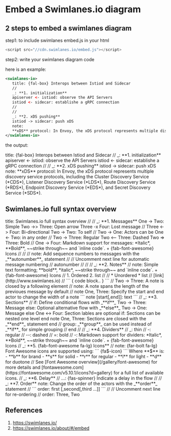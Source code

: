 # Embed a Swimlanes.io diagram

## 2 steps to embed a swimlanes diagram

step1: to include swimlanes embed.js in your html

```js
<script src="//cdn.swimlanes.io/embed.js"></script>
```

step2: write your swimlanes diagram code

here is an example:
```xml
<swimlanes-io>
   title: {fal-box} Interops between Istiod and Sidecar
   //
   _: **1. initialization**
   apiserver <- istiod: observe the API Servers
   istiod <- sidecar: establishe a gRPC connection
   //
   //
   _: **2. xDS pushing**
   istiod -> sidecar: push xDS
   note:
   **xDS** protocol: In Envoy, the xDS protocol represents multiple discovery service protocols, including the Cluster Discovery Service (*CDS*), Listener Discovery Service (*LDS*), Route Discovery Service (*RDS*), Endpoint Discovery Service (*EDS*), and Secret Discovery Service (*SDS*).
</swimlanes-io>
```

the output:

<swimlanes-io>
   title: {fal-box} Interops between Istiod and Sidecar
   //
   _: **1. initialization**
   apiserver <- istiod: observe the API Servers
   istiod <- sidecar: establishe a gRPC connection
   //
   //
   _: **2. xDS pushing**
   istiod -> sidecar: push xDS
   note:
   **xDS** protocol: In Envoy, the xDS protocol represents multiple discovery service protocols, including the Cluster Discovery Service (*CDS*), Listener Discovery Service (*LDS*), Route Discovery Service (*RDS*), Endpoint Discovery Service (*EDS*), and Secret Discovery Service (*SDS*).
</swimlanes-io>

## Swimlanes.io full syntax overview

<swimlanes-io>
title: Swimlanes.io full syntax overview
//
//
_: **1. Messages**
One -> Two: Simple
Two ->> Three: Open arrow
Three -x Four: Lost message
//
Three <-> Four: Bi-directional
Two -> Two: To self
//
Two -> One: Actors can be
One <- Two: in any order
//
Two -> Three: Regular
Two <-- Three: Dashed
Two => Three: Bold
//
One -> Four: Markdown support for messages: *Italic*, **Bold**, ~~strike through~~ and `inline code`. + {fab-font-awesome} Icons
//
//
//
note: Add sequence numbers to messages with the _**autonumber**_ statement
//
// Uncomment next line for automatic message numbering
// autonumber
//
//
//
_: **2. Notes**
//
note:
Simple text formatting; **bold**, *italic*, ~~strike through~~ and `inline code`. + {fab-font-awesome} Icons
//
1. Ordered
2. list
//
//
* Unordered
* list
//
[link](http://www.swimlanes.io)
//
```
{
  code block..
}
```
//
Two -> Three: A note is closed by a following element
//
note: A note spans the length of the previoues message by default
//
note One, Three: Specify the start and end actor to change the width of a note
```
note [start[,end]]: text
```
//
_: **3. Sections**
//
if: Define conditional flows with _**if**_
  Two -> Three: Message
else: Optional alternative flow with _**else**_
  Two -> One: Message
else
  One <-> Four: Section lables are optional
  if: Sections can be nested one level
  end
    note One, Three: Sections are closed with the _**end**_ statement
end
//
group: _**group**_ can be used instead of _**if**_ for simple grouping
//
end
//
//
_: **4. Dividers**
//
_: thin
//
-: regular
//
--: dashed
//
=: bold
//
-: Markdown support for dividers: *Italic*, **Bold**, ~~strike through~~ and `inline code`. + {fab-font-awesome} Icons
//
_: **5. {fab-font-awesome fa-lg} Icons**
//
note: {far-bolt fa-lg} Font Awesome icons are supported using:
```
{fa$-icon}
```
Where **$** is:
- **b** for brand
- **s** for solid
- **r** for regular
- **l** for light
- **d** for duotone
//
See [Font Awesome overview](/gallery/font-awesome) for more details and [fontawesome.com](https://fontawesome.com/v5.10.1/icons?d=gallery) for a full list of available icons.
//
_: **6. Delay**
//
...: {fas-spinner} Indicate a delay in the flow
//
//
_: **7. Order**
note: Change the order of the actors with the _**order**_ statement
//
```
order: first [,second[,third ...]]
```
//
// Uncomment next line for re-ordering
// order: Three, Two
</swimlanes-io>


## References

1. https://swimlanes.io/
2. https://swimlanes.io/about/#/embed
